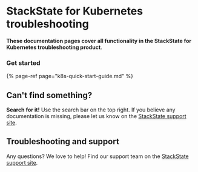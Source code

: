 # StackState for Kubernetes troubleshooting

**These documentation pages cover all functionality in the StackState for Kubernetes troubleshooting product**.

### Get started

{% page-ref page="k8s-quick-start-guide.md" %}

## Can't find something?

**Search for it!** Use the search bar on the top right.
If you believe any documentation is missing, please let us know on the [StackState support site](http://support.stackstate.com/).

## Troubleshooting and support

Any questions? We love to help! Find our support team on the [StackState support site](http://support.stackstate.com/).

